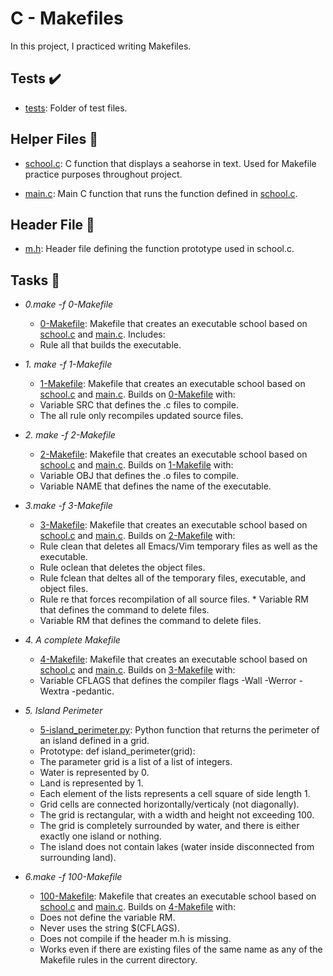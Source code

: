 # C - Makefiles

In this project, I practiced writing Makefiles.

## Tests :heavy_check_mark:

* [tests](./tests): Folder of test files.

## Helper Files :raised_hands:

* [school.c](./school.c): C function that displays a seahorse in text. Used for Makefile practice purposes throughout project.

* [main.c](./main.c): Main C function that runs the function defined in [school.c](./school.c).

## Header File :file_folder: 

*  [m.h](./m.h): Header file defining the function prototype used in school.c.

## Tasks :page_with_curl:

* *0.make -f 0-Makefile*
  * [0-Makefile](./0-Makefile): Makefile that creates an executable school based on [school.c](./school.c) and [main.c](./main.c). Includes:
   * Rule all that builds the executable.

* *1. make -f 1-Makefile*
  * [1-Makefile](./1-Makefile): Makefile that creates an executable school based on [school.c](./school.c) and [main.c](./main.c). Builds on [0-Makefile](./0-Makefile) with:
   * Variable SRC that defines the .c files to compile.
   * The all rule only recompiles updated source files.

* *2. make -f 2-Makefile*
  * [2-Makefile](./2-Makefile): Makefile that creates an executable school based on [school.c](./school.c) and [main.c](./main.c). Builds on [1-Makefile](./1-Makefile) with:
   * Variable OBJ that defines the .o files to compile.
   * Variable NAME that defines the name of the executable.

* *3.make -f 3-Makefile*
  * [3-Makefile](./3-Makefile): Makefile that creates an executable school based on [school.c](./school.c) and [main.c](./main.c). Builds on [2-Makefile](./2-Makefile) with:
   * Rule clean that deletes all Emacs/Vim temporary files as well as the executable. 
   * Rule oclean that deletes the object files.
   * Rule fclean that deltes all of the temporary files, executable, and object files.
   * Rule re that forces recompilation of all source files. * Variable RM that defines the command to delete files.
   * Variable RM that defines the command to delete files.

* *4. A complete Makefile*
  * [4-Makefile](./4-Makefile): Makefile that creates an executable school based on [school.c](./school.c) and [main.c](./main.c). Builds on [3-Makefile](./3-Makefile) with:
   * Variable CFLAGS that defines the compiler flags -Wall -Werror -Wextra -pedantic.

* *5. Island Perimeter*
  * [5-island_perimeter.py](./5-island_perimeter.py): Python function that returns the perimeter of an island defined in a grid.
   * Prototype: def island_perimeter(grid):
   * The parameter grid is a list of a list of integers.
   * Water is represented by 0.
   * Land is represented by 1.
   * Each element of the lists represents a cell square of side length 1.
   * Grid cells are connected horizontally/verticaly (not diagonally).
   * The grid is rectangular, with a width and height not exceeding 100.
   * The grid is completely surrounded by water, and there is either exactly one island or nothing.
   * The island does not contain lakes (water inside disconnected from surrounding land).

* *6.make -f 100-Makefile*
  * [100-Makefile](./100-Makefile): Makefile that creates an executable school based on [school.c](./school.c) and [main.c](./main.c). Builds on [4-Makefile](./4-Makefile) with:
   * Does not define the variable RM.
   * Never uses the string $(CFLAGS).
   * Does not compile if the header m.h is missing.
   * Works even if there are existing files of the same name as any of the Makefile rules in the current directory.
